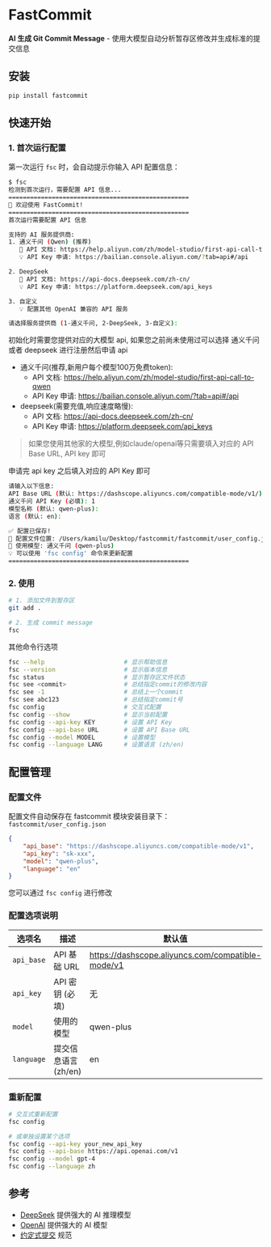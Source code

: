 # FastCommit

**AI 生成 Git Commit Message** - 使用大模型自动分析暂存区修改并生成标准的提交信息

## 安装

```bash
pip install fastcommit
```

## 快速开始

### 1. 首次运行配置

第一次运行 `fsc` 时，会自动提示你输入 API 配置信息：

```bash
$ fsc
检测到首次运行，需要配置 API 信息...
==================================================
🚀 欢迎使用 FastCommit!
==================================================
首次运行需要配置 API 信息

支持的 AI 服务提供商:
1. 通义千问 (Qwen) (推荐)
   📖 API 文档: https://help.aliyun.com/zh/model-studio/first-api-call-to-qwen
   💡 API Key 申请: https://bailian.console.aliyun.com/?tab=api#/api

2. DeepSeek
   📖 API 文档: https://api-docs.deepseek.com/zh-cn/
   💡 API Key 申请: https://platform.deepseek.com/api_keys

3. 自定义
   💡 配置其他 OpenAI 兼容的 API 服务

请选择服务提供商 (1-通义千问, 2-DeepSeek, 3-自定义):
```

初始化时需要您提供对应的大模型 api, 如果您之前尚未使用过可以选择 通义千问 或者 deepseek 进行注册然后申请 api

- 通义千问(推荐,新用户每个模型100万免费token):
  - API 文档: https://help.aliyun.com/zh/model-studio/first-api-call-to-qwen
  - API Key 申请: https://bailian.console.aliyun.com/?tab=api#/api
- deepseek(需要充值,响应速度略慢):
  - API 文档: https://api-docs.deepseek.com/zh-cn/
  - API Key 申请: https://platform.deepseek.com/api_keys

> 如果您使用其他家的大模型,例如claude/openai等只需要填入对应的 API Base URL, API key 即可

申请完 api key 之后填入对应的 API Key 即可

```bash
请输入以下信息:
API Base URL (默认: https://dashscope.aliyuncs.com/compatible-mode/v1/): 
通义千问 API Key (必填): 1
模型名称 (默认: qwen-plus): 
语言 (默认: en): 

✅ 配置已保存!
📁 配置文件位置: /Users/kamilu/Desktop/fastcommit/fastcommit/user_config.json
🎯 使用模型: 通义千问 (qwen-plus)
💡 可以使用 'fsc config' 命令来更新配置
==================================================
```

### 2. 使用

```bash
# 1. 添加文件到暂存区
git add .

# 2. 生成 commit message
fsc
```

其他命令行选项

```bash
fsc --help                      # 显示帮助信息
fsc --version                   # 显示版本信息
fsc status                      # 显示暂存区文件状态
fsc see <commit>                # 总结指定commit的修改内容
fsc see -1                      # 总结上一个commit
fsc see abc123                  # 总结指定commit号
fsc config                      # 交互式配置
fsc config --show               # 显示当前配置
fsc config --api-key KEY        # 设置 API Key
fsc config --api-base URL       # 设置 API Base URL
fsc config --model MODEL        # 设置模型
fsc config --language LANG      # 设置语言 (zh/en)
```

## 配置管理

### 配置文件

配置文件自动保存在 fastcommit 模块安装目录下：`fastcommit/user_config.json`

```json
{
    "api_base": "https://dashscope.aliyuncs.com/compatible-mode/v1",
    "api_key": "sk-xxx",
    "model": "qwen-plus",
    "language": "en"
}
```

您可以通过 `fsc config` 进行修改

### 配置选项说明

| 选项名     | 描述                    | 默认值                          |
|-----------|-------------------------|--------------------------------|
| `api_base` | API 基础 URL           | https://dashscope.aliyuncs.com/compatible-mode/v1      |
| `api_key`  | API 密钥 (必填)        | 无                             |
| `model`    | 使用的模型             | qwen-plus              |
| `language` | 提交信息语言 (zh/en)   | en                             |

### 重新配置

```bash
# 交互式重新配置
fsc config

# 或单独设置某个选项
fsc config --api-key your_new_api_key
fsc config --api-base https://api.openai.com/v1
fsc config --model gpt-4
fsc config --language zh
```

## 参考

- [DeepSeek](https://deepseek.com) 提供强大的 AI 推理模型
- [OpenAI](https://openai.com) 提供强大的 AI 模型
- [约定式提交](https://www.conventionalcommits.org/zh-hans/) 规范
